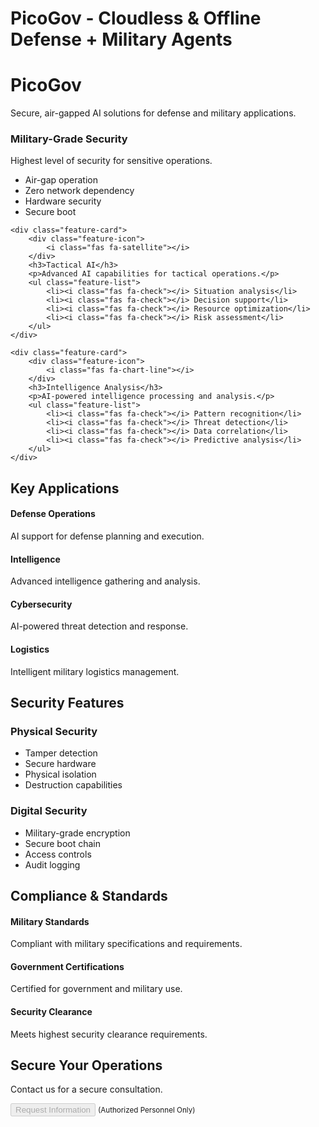 # PicoGov - Cloudless & Offline Defense + Military Agents

<div class="hero-section text-center mb-5">
    <h1 class="display-4 mb-4"><i class="fas fa-shield-alt"></i> PicoGov</h1>
    <p class="lead">Secure, air-gapped AI solutions for defense and military applications.</p>
</div>

<div class="features-grid">
    <div class="feature-card">
        <div class="feature-icon">
            <i class="fas fa-user-shield"></i>
        </div>
        <h3>Military-Grade Security</h3>
        <p>Highest level of security for sensitive operations.</p>
        <ul class="feature-list">
            <li><i class="fas fa-check"></i> Air-gap operation</li>
            <li><i class="fas fa-check"></i> Zero network dependency</li>
            <li><i class="fas fa-check"></i> Hardware security</li>
            <li><i class="fas fa-check"></i> Secure boot</li>
        </ul>
    </div>

    <div class="feature-card">
        <div class="feature-icon">
            <i class="fas fa-satellite"></i>
        </div>
        <h3>Tactical AI</h3>
        <p>Advanced AI capabilities for tactical operations.</p>
        <ul class="feature-list">
            <li><i class="fas fa-check"></i> Situation analysis</li>
            <li><i class="fas fa-check"></i> Decision support</li>
            <li><i class="fas fa-check"></i> Resource optimization</li>
            <li><i class="fas fa-check"></i> Risk assessment</li>
        </ul>
    </div>

    <div class="feature-card">
        <div class="feature-icon">
            <i class="fas fa-chart-line"></i>
        </div>
        <h3>Intelligence Analysis</h3>
        <p>AI-powered intelligence processing and analysis.</p>
        <ul class="feature-list">
            <li><i class="fas fa-check"></i> Pattern recognition</li>
            <li><i class="fas fa-check"></i> Threat detection</li>
            <li><i class="fas fa-check"></i> Data correlation</li>
            <li><i class="fas fa-check"></i> Predictive analysis</li>
        </ul>
    </div>
</div>

<div class="applications-section mt-5">
    <h2 class="text-center mb-4">Key Applications</h2>
    <div class="applications-grid">
        <div class="application-card">
            <i class="fas fa-fighter-jet"></i>
            <h4>Defense Operations</h4>
            <p>AI support for defense planning and execution.</p>
        </div>
        <div class="application-card">
            <i class="fas fa-satellite-dish"></i>
            <h4>Intelligence</h4>
            <p>Advanced intelligence gathering and analysis.</p>
        </div>
        <div class="application-card">
            <i class="fas fa-shield-alt"></i>
            <h4>Cybersecurity</h4>
            <p>AI-powered threat detection and response.</p>
        </div>
        <div class="application-card">
            <i class="fas fa-cogs"></i>
            <h4>Logistics</h4>
            <p>Intelligent military logistics management.</p>
        </div>
    </div>
</div>

<div class="security-section mt-5">
    <h2 class="text-center mb-4">Security Features</h2>
    <div class="security-grid">
        <div class="security-card">
            <h3><i class="fas fa-lock"></i> Physical Security</h3>
            <ul class="feature-list">
                <li><i class="fas fa-check"></i> Tamper detection</li>
                <li><i class="fas fa-check"></i> Secure hardware</li>
                <li><i class="fas fa-check"></i> Physical isolation</li>
                <li><i class="fas fa-check"></i> Destruction capabilities</li>
            </ul>
        </div>
        <div class="security-card">
            <h3><i class="fas fa-shield-alt"></i> Digital Security</h3>
            <ul class="feature-list">
                <li><i class="fas fa-check"></i> Military-grade encryption</li>
                <li><i class="fas fa-check"></i> Secure boot chain</li>
                <li><i class="fas fa-check"></i> Access controls</li>
                <li><i class="fas fa-check"></i> Audit logging</li>
            </ul>
        </div>
    </div>
</div>

<div class="compliance-section mt-5">
    <h2 class="text-center mb-4">Compliance & Standards</h2>
    <div class="compliance-grid">
        <div class="compliance-card">
            <i class="fas fa-certificate"></i>
            <h4>Military Standards</h4>
            <p>Compliant with military specifications and requirements.</p>
        </div>
        <div class="compliance-card">
            <i class="fas fa-stamp"></i>
            <h4>Government Certifications</h4>
            <p>Certified for government and military use.</p>
        </div>
        <div class="compliance-card">
            <i class="fas fa-clipboard-check"></i>
            <h4>Security Clearance</h4>
            <p>Meets highest security clearance requirements.</p>
        </div>
    </div>
</div>

<div class="cta-section text-center mt-5">
    <h2 class="mb-4">Secure Your Operations</h2>
    <p class="lead mb-4">Contact us for a secure consultation.</p>
    <button class="btn btn-primary btn-lg" disabled>Request Information</button>
    <small class="d-block mt-2 text-muted">(Authorized Personnel Only)</small>
</div>

